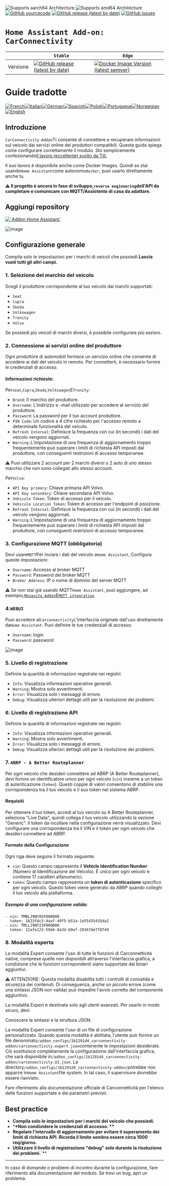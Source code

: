 ![Supports aarch64 Architecture][aarch64-shield]
![Supports amd64 Architecture][amd64-shield]
[![GitHub sourcecode](https://img.shields.io/badge/Source-GitHub-green)](https://github.com/MasterTim17/carconnectivity-addon/)
[![GitHub release (latest by date)](https://img.shields.io/github/v/release/MasterTim17/carconnectivity-addon)](https://github.com/MasterTim17/carconnectivity-addon/releases/latest)
[![GitHub issues](https://img.shields.io/github/issues/MasterTim17/carconnectivity-addon)](https://github.com/MasterTim17/carconnectivity-addon/issues)

[aarch64-shield]: https://img.shields.io/badge/aarch64-yes-green.svg
[amd64-shield]: https://img.shields.io/badge/amd64-yes-green.svg


# `Home Assistant Add-on: CarConnectivity`

|          | `Stable`                                                                                                                                                                                                     | `Edge`                                                                                                                                                                                                                                                          |
| -------- | ------------------------------------------------------------------------------------------------------------------------------------------------------------------------------------------------------------ | --------------------------------------------------------------------------------------------------------------------------------------------------------------------------------------------------------------------------------------------------------------- |
| Versione | [![GitHub release (latest by date)](https://img.shields.io/docker/v/MasterTim17/carconnectivity-addon-amd64?&sort=date&label=&style=for-the-badge)](https://github.com/MasterTim17/carconnectivity-addon/releases) | [![Docker Image Version (latest semver)](https://img.shields.io/docker/v/MasterTim17/carconnectivity-addon-edge-amd64?&sort=date&label=&style=for-the-badge)](https://github.com/MasterTim17/carconnectivity-addon/blob/main/carconnectivity-addon-edge/CHANGELOG.md) |

# Guide tradotte

[![French](https://raw.githubusercontent.com/MasterTim17/carconnectivity-addon/refs/heads/main/.github/img/FR.svg)](https://github.com/MasterTim17/carconnectivity-addon/blob/main/README.fr.md)[![Italian](https://raw.githubusercontent.com/MasterTim17/carconnectivity-addon/refs/heads/main/.github/img/IT.svg)](https://github.com/MasterTim17/carconnectivity-addon/blob/main/README.it.md)[![German](https://raw.githubusercontent.com/MasterTim17/carconnectivity-addon/refs/heads/main/.github/img/DE.svg)](https://github.com/MasterTim17/carconnectivity-addon/blob/main/README.de.md)[![Spanish](https://raw.githubusercontent.com/MasterTim17/carconnectivity-addon/refs/heads/main/.github/img/ES.svg)](https://github.com/MasterTim17/carconnectivity-addon/blob/main/README.es.md)[![Polish](https://raw.githubusercontent.com/MasterTim17/carconnectivity-addon/refs/heads/main/.github/img/PL.svg)](https://github.com/MasterTim17/carconnectivity-addon/blob/main/README.pl.md)[![Portuguese](https://raw.githubusercontent.com/MasterTim17/carconnectivity-addon/refs/heads/main/.github/img/PT.svg)](https://github.com/MasterTim17/carconnectivity-addon/blob/main/README.pt.md)[![Norwegian](https://raw.githubusercontent.com/MasterTim17/carconnectivity-addon/refs/heads/main/.github/img/NO.svg)](https://github.com/MasterTim17/carconnectivity-addon/blob/main/README.no.md)[![English](https://raw.githubusercontent.com/MasterTim17/carconnectivity-addon/refs/heads/main/.github/img/US.svg)](https://github.com/MasterTim17/carconnectivity-addon/blob/main/README.md)

## Introduzione

`CarConnectivity-Addon`Ti consente di connettere e recuperare informazioni sul veicolo dai servizi online dei produttori compatibili. Questa guida spiega come configurare correttamente il modulo.
Sto semplicemente confezionando[Il lavoro (eccellente) svolto da Till.](https://github.com/tillsteinbach/CarConnectivity)

Il suo lavoro è disponibile anche come Docker Images. Quindi se stai usando`Home Assistant`come autonomo`docker`, puoi usarlo direttamente anche tu.

**⚠️ Il progetto è ancora in fase di sviluppo,`reverse engineering`dell'API da completare e comunicare con MQTT/Assistente di casa da adattare.**

## Aggiungi repository

[![\`Addon Home Assistant\`](https://raw.githubusercontent.com/MasterTim17/carconnectivity-addon/refs/heads/main/.github/img/addon-ha.svg)](https://my.home-assistant.io/redirect/supervisor_add_addon_repository/?repository_url=https%3A%2F%2Fgithub.com%2FMasterTim17%2Fcarconnectivity-addon)

![image](https://raw.githubusercontent.com/MasterTim17/carconnectivity-addon/refs/heads/main/img/mqtt_device.png)

## Configurazione generale

Compila solo le impostazioni per i marchi di veicoli che possiedi.**Lascia vuoti tutti gli altri campi.**

### 1. Selezione del marchio del veicolo

Scegli il produttore corrispondente al tuo veicolo dai marchi supportati:

-   `Seat`
-   `Cupra`
-   `Skoda`
-   `Volkswagen`
-   `Tronity`
-   `Volvo`

Se possiedi più veicoli di marchi diversi, è possibile configurare più sezioni.

### 2. Connessione ai servizi online del produttore

Ogni produttore di automobili fornisce un servizio online che consente di accedere ai dati del veicolo in remoto. Per connetterti, è necessario fornire le credenziali di accesso.

#### Informazioni richieste:

Per`seat`,`Cupra`,`Skoda`,`Volkswagen`E`Tronity`:

-   `Brand`: Il marchio del produttore.
-   `Username`: L'indirizzo e -mail utilizzato per accedere al servizio del produttore.
-   `Password`: La password per il tuo account produttore.
-   `PIN Code`: Un codice a 4 cifre richiesto per l'accesso remoto a determinate funzionalità del veicolo.
-   `Refresh Interval`: Definisce la frequenza con cui (in secondi) i dati del veicolo vengono aggiornati.
-   `Warning:`L'impostazione di una frequenza di aggiornamento troppo frequentemente può superare i limiti di richiesta API imposti dal produttore, con conseguenti restrizioni di accesso temporanee.

⚠️ Puoi utilizzare 2 account per 2 marchi diversi o 2 auto di uno stesso marchio che non sono collegati allo stesso account.

Per`Volvo`:

-   `API Key primary`: Chiave primaria API Volvo.
-   `API Key secondary`: Chiave secondaria API Volvo.
-   `Vehicule Token`: Token di accesso per il veicolo.
-   `Vehicule Location Token`: Token di accesso per l'endpoint di posizione.
-   `Refresh Interval`: Definisce la frequenza con cui (in secondi) i dati del veicolo vengono aggiornati.
-   `Warning:`L'impostazione di una frequenza di aggiornamento troppo frequentemente può superare i limiti di richiesta API imposti dal produttore, con conseguenti restrizioni di accesso temporanee.

### 3. Configurazione MQTT (obbligatoria)

Devi usare`MQTT`Per inviare i dati del veicolo a`Home Assistant`, Configura queste impostazioni:

-   `Username`: Accesso al broker MQTT
-   `Password`: Password del broker MQTT
-   `Broker Address`: IP o nome di dominio del server MQTT

⚠️ Se non stai già usando MQTT`Home Assistant`, puoi aggiungere, ad esempio,[`Mosquito Addon`E`MQTT integration`](https://www.home-assistant.io/integrations/mqtt)

### 4.`WEBUI`

Puoi accedere al`Carconnectivity`L'interfaccia originale dall'uso direttamente da`Home Assistant`.
Puoi definire le tue credenziali di accesso:

-   `Username`: login
-   `Password`: password

![image](https://raw.githubusercontent.com/MasterTim17/carconnectivity-addon/refs/heads/main/img/webui.png)

### 5. Livello di registrazione

Definire la quantità di informazioni registrate nei registri:

-   `Info`: Visualizza informazioni operative generali.
-   `Warning`: Mostra solo avvertimenti.
-   `Error`: Visualizza solo i messaggi di errore.
-   `Debug`: Visualizza ulteriori dettagli utili per la risoluzione dei problemi.

### 6. Livello di registrazione API

Definire la quantità di informazioni registrate nei registri:

-   `Info`: Visualizza informazioni operative generali.
-   `Warning`: Mostra solo avvertimenti.
-   `Error`: Visualizza solo i messaggi di errore.
-   `Debug`: Visualizza ulteriori dettagli utili per la risoluzione dei problemi.

### 7. `ABRP - A Better Routeplanner`

Per ogni veicolo che desideri connettere ad ABRP (A Better Routeplanner), devi fornire un identificatore unico per ogni veicolo (`vin`) insieme a un token di autenticazione (`token`). Questi coppie di valori consentono di stabilire una corrispondenza tra il tuo veicolo e il suo token nel sistema ABRP.

#### Requisiti

Per ottenere il tuo token, accedi al tuo veicolo su A Better Routeplanner, seleziona "Live Data", quindi collega il tuo veicolo utilizzando la sezione "Generic". Il token da incollare nella configurazione verrà visualizzato. Devi configurare una corrispondenza tra il VIN e il token per ogni veicolo che desideri connettere ad ABRP.

#### Formato della Configurazione

Ogni riga deve seguire il formato seguente:

- `vin`: Questo campo rappresenta il **Vehicle Identification Number** (Numero di Identificazione del Veicolo). È unico per ogni veicolo e contiene 17 caratteri alfanumerici.
- `token`: Questo campo rappresenta un **token di autenticazione** specifico per ogni veicolo. Questo token viene generato da ABRP quando colleghi il tuo veicolo alla piattaforma.

##### Esempio di una configurazione valida:

```
- vin: TMBLJ9NY8SF000000
  token: 1623fdc3-4aaf-49f5-b51a-1e55435435da2
- vin: TMLLJ9NY23F000000
  token: 12afe123-59d4-8a3d-b9ef-29367de7f8749
```

### 8.  Modalità esperta

La modalità Expert consente l'uso di tutte le funzioni di Carconnettività native, comprese quelle non disponibili attraverso l'interfaccia grafica, a condizione che le funzioni corrispondenti siano supportate dai binari aggiuntivi.

⚠️ ATTENZIONE:
Questa modalità disabilita tutti i controlli di convalida e sicurezza dei contenuti. Di conseguenza, anche un piccolo errore (come una sintassi JSON non valida) può impedire l'avvio corretto del componente aggiuntivo.

La modalità Expert è destinata solo agli utenti avanzati.
Per usarlo in modo sicuro, devi:

Conoscere la sintassi e la struttura JSON.

La modalità Expert consente l'uso di un file di configurazione personalizzato. Quando questa modalità è abilitata, l'utente può fornire un file denominato`/addon_configs/1b1291d4_carconnectivity-addon/carconnectivity.expert.json`contenente le impostazioni desiderate. Ciò sostituisce completamente la configurazione dall'interfaccia grafica, che sarà disponibile in`/addon_configs/1b1291d4_carconnectivity-addon/carconnectivity.UI.json`. La directory`/addon_configs/1b1291d4_carconnectivity-addon/`potrebbe non apparire in`Home Assistant`file system. In tal caso, il supervisore dovrebbe essere riavviato.

Fare riferimento alla documentazione ufficiale di Carconnettività per l'elenco delle funzioni supportate e dei parametri previsti.

## Best practice

-   **Compila solo le impostazioni per i marchi del veicolo che possiedi.**
-   \***\*Non condividere le credenziali di accesso. \*\***
-   **Regolare l'intervallo di aggiornamento per evitare il superamento dei limiti di richiesta API. Ricorda il limite sembra essere circa 1000 req/giorno.**
-   **Utilizzare il livello di registrazione "debug" solo durante la risoluzione dei problemi.**\`\*\*

* * *

In caso di domande o problemi di incontro durante la configurazione, fare riferimento alla documentazione del modulo.
Se trovi un bug, apri un problema.
